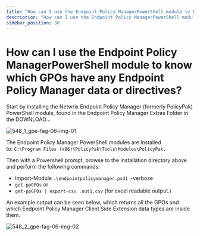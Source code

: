 ```yaml
---
title: "How can I use the Endpoint Policy ManagerPowerShell module to know which GPOs have any Endpoint Policy Manager data or directives?"
description: "How can I use the Endpoint Policy ManagerPowerShell module to know which GPOs have any Endpoint Policy Manager data or directives?"
sidebar_position: 30
---
```


# How can I use the Endpoint Policy ManagerPowerShell module to know which GPOs have any Endpoint Policy Manager data or directives?

Start by installing the Netwrix Endpoint Policy Manager (formerly PolicyPak) PowerShell module,
found in the Endpoint Policy Manager Extras Folder in the DOWNLOAD…

![548_1_gpe-fag-06-img-01](/images/endpointpolicymanager/troubleshooting/powershell/548_1_gpe-fag-06-img-01.webp)

The Endpoint Policy Manager PowerShell modules are installed
to: `C:\Program Files (x86)\PolicyPak\Tools\Modules\PolicyPak.`

Then with a Powershell prompt, browse to the installation directory above and perform the following
commands:

- Import-Module `.\endpointpolicymanager.psd1 `-verbose
- `get-ppGPOs` or
- `get-ppGPOs | export-csv .out1.csv` (for excel readable output.)

An example output can be seen below, which returns all the GPOs and which Endpoint Policy Manager
Client Side Extension data types are inside them.

![548_2_gpe-fag-06-img-02](/images/endpointpolicymanager/troubleshooting/powershell/548_2_gpe-fag-06-img-02.webp)
